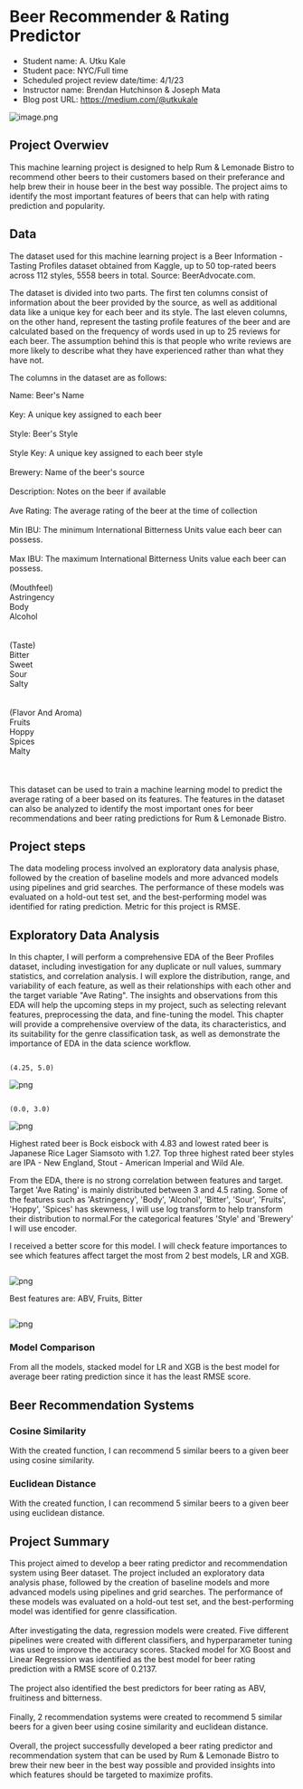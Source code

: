# Beer Recommender & Rating Predictor

* Student name: A. Utku Kale
* Student pace: NYC/Full time
* Scheduled project review date/time: 4/1/23
* Instructor name: Brendan Hutchinson & Joseph Mata
* Blog post URL: https://medium.com/@utkukale 

![image.png](image/img2.jpg)

## Project Overwiev

This machine learning project is designed to help Rum & Lemonade Bistro to recommend other beers to their customers based on their preferance and help  brew their in house beer in the best way possible. The project aims to identify the most important features of beers that can help with rating prediction and popularity.

## Data

The dataset used for this machine learning project is a Beer Information - Tasting Profiles dataset obtained from Kaggle, up to 50 top-rated beers across 112 styles, 5558 beers in total. Source: BeerAdvocate.com. 


The dataset is divided into two parts. The first ten columns consist of information about the beer provided by the source, as well as additional data like a unique key for each beer and its style. The last eleven columns, on the other hand, represent the tasting profile features of the beer and are calculated based on the frequency of words used in up to 25 reviews for each beer. The assumption behind this is that people who write reviews are more likely to describe what they have experienced rather than what they have not.

The columns in the dataset are as follows:

Name: Beer's Name
\
\
Key: A unique key assigned to each beer
\
\
Style: Beer's Style
\
\
Style Key: A unique key assigned to each beer style
\
\
Brewery: Name of the beer's source
\
\
Description: Notes on the beer if available
\
\
Ave Rating: The average rating of the beer at the time of collection
\
\
Min IBU: The minimum International Bitterness Units value each beer can possess. 
\
\
Max IBU: The maximum International Bitterness Units value each beer can possess.
\
\
(Mouthfeel)
\
Astringency \
Body \
Alcohol \
\
\
(Taste) \
Bitter \
Sweet \
Sour \
Salty \
\
\
(Flavor And Aroma) \
Fruits \
Hoppy \
Spices \
Malty 
\
\
\
\
This dataset can be used to train a machine learning model to predict the average rating of a beer based on its features. The features in the dataset can also be analyzed to identify the most important ones for beer recommendations and beer rating predictions for Rum & Lemonade Bistro.



## Project steps
The data modeling process involved an exploratory data analysis phase, followed by the creation of baseline models and more advanced models using pipelines and grid searches. The performance of these models was evaluated on a hold-out test set, and the best-performing model was identified for rating prediction. Metric for this project is RMSE.

## Exploratory Data Analysis

In this chapter, I will perform a comprehensive EDA of the Beer Profiles dataset, including investigation for any duplicate or null values, summary statistics, and correlation analysis. I will explore the distribution, range, and variability of each feature, as well as their relationships with each other and the target variable "Ave Rating". The insights and observations from this EDA will help the upcoming steps in my project, such as selecting relevant features, preprocessing the data, and fine-tuning the model. This chapter will provide a comprehensive overview of the data, its characteristics, and its suitability for the genre classification task, as well as demonstrate the importance of EDA in the data science workflow.


```python

```




    (4.25, 5.0)




    
![png](output_7_1.png)
    



```python

```




    (0.0, 3.0)




    
![png](output_8_1.png)
    


Highest rated beer is Bock eisbock with 4.83 and lowest rated beer is Japanese Rice Lager Siamsoto with 1.27. Top three highest rated beer styles are IPA - New England, Stout - American Imperial and Wild Ale. 

From the EDA, there is no strong correlation between features and target. Target 'Ave Rating' is mainly distributed between 3 and 4.5 rating. Some of the features such as 'Astringency', 'Body', 'Alcohol', 'Bitter', 'Sour', 'Fruits', 'Hoppy', 'Spices' has skewness, I will use log transform to help transform their distribution to normal.For the categorical features 'Style' and 'Brewery' I will use encoder. 

I received a better score for this model. I will check feature importances to see which features affect target the most from 2 best models, LR and XGB.


```python

```


    
![png](output_12_0.png)
    


Best features are: ABV, Fruits, Bitter


```python

```


    
![png](output_14_0.png)
    


### Model Comparison
From all the models, stacked model for LR and XGB is the best model for average beer rating prediction since it has the least RMSE score.

## Beer Recommendation Systems

### Cosine Similarity

With the created function, I can recommend 5 similar beers to a given beer using cosine similarity.

### Euclidean Distance

With the created function, I can recommend 5 similar beers to a given beer using euclidean distance.

## Project Summary

This project aimed to develop a beer rating predictor and recommendation system using Beer dataset. The project included an exploratory data analysis phase, followed by the creation of baseline models and more advanced models using pipelines and grid searches. The performance of these models was evaluated on a hold-out test set, and the best-performing model was identified for genre classification.
\
\
After investigating the data, regression models were created. Five different pipelines were created with different classifiers, and hyperparameter tuning was used to improve the accuracy scores. Stacked model for XG Boost and Linear Regression was identified as the best model for beer rating prediction with a RMSE score of 0.2137.
\
\
The project also identified the best predictors for beer rating as ABV, fruitiness and bitterness. 
\
\
Finally, 2 recommendation systems were created to recommend 5 similar beers for a given beer using cosine similarity and euclidean distance. 
\
\
Overall, the project successfully developed a beer rating predictor and recommendation system that can be used by Rum & Lemonade Bistro to brew their new beer in the best way possible and provided insights into which features should be targeted to maximize profits.
